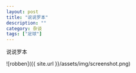 ```yaml
---
layout: post
title: "说说罗本"
description: ""
category: 杂谈 
tags: ["足球"]
---
```


说说罗本 

![robben]({{ site.url }}/assets/img/screenshot.png)

